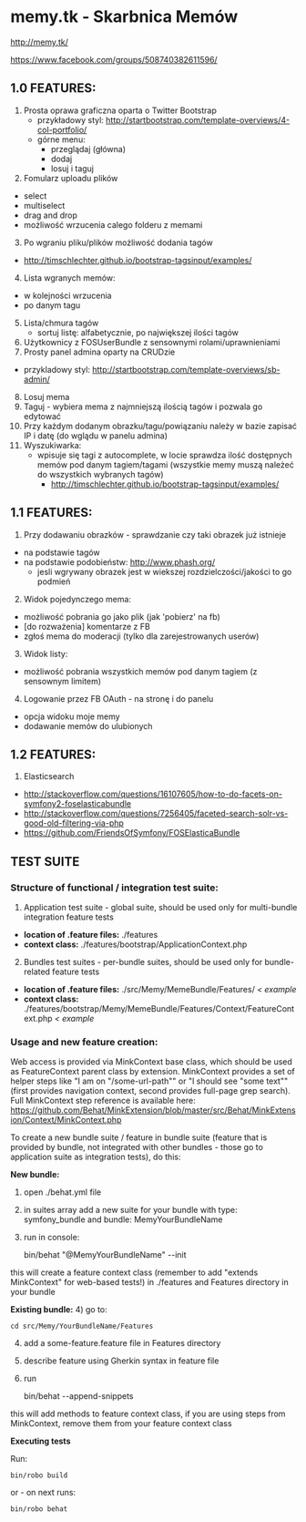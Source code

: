 memy.tk - Skarbnica Memów
=======

http://memy.tk/

https://www.facebook.com/groups/508740382611596/

1.0 FEATURES:
------------
1. Prosta oprawa graficzna oparta o Twitter Bootstrap
	- przykładowy styl: http://startbootstrap.com/template-overviews/4-col-portfolio/
	- górne menu:
		- przeglądaj (główna)
		- dodaj
		- losuj i taguj
2. Fomularz uploadu plików
  - select
  - multiselect
  - drag and drop
  - możliwość wrzucenia calego folderu z memami
3. Po wgraniu pliku/plików możliwość dodania tagów
  - http://timschlechter.github.io/bootstrap-tagsinput/examples/
4. Lista wgranych memów:
  - w kolejności wrzucenia
  - po danym tagu
5. Lista/chmura tagów
	- sortuj listę: alfabetycznie, po największej ilości tagów
6. Użytkownicy z FOSUserBundle z sensownymi rolami/uprawnieniami
7. Prosty panel admina oparty na CRUDzie
  - przykladowy styl: http://startbootstrap.com/template-overviews/sb-admin/
8. Losuj mema
9. Taguj - wybiera mema z najmniejszą ilością tagów i pozwala go edytować
10. Przy każdym dodanym obrazku/tagu/powiązaniu należy w bazie zapisać IP i datę (do wglądu w panelu admina)
11. Wyszukiwarka:
	- wpisuje się tagi z autocomplete, w locie sprawdza ilość dostępnych memów pod danym tagiem/tagami (wszystkie memy muszą należeć do wszystkich wybranych tagów)
        - http://timschlechter.github.io/bootstrap-tagsinput/examples/
  

1.1 FEATURES:
------------
1. Przy dodawaniu obrazków - sprawdzanie czy taki obrazek już istnieje
  - na podstawie tagów
  - na podstawie podobieństw: http://www.phash.org/
    - jesli wgrywany obrazek jest w wiekszej rozdzielczości/jakości to go podmień
2. Widok pojedynczego mema:
  - możliwość pobrania go jako plik (jak 'pobierz' na fb)
  - [do rozważenia] komentarze z FB
  - zgłoś mema do moderacji (tylko dla zarejestrowanych userów)
3. Widok listy:
  - możliwość pobrania wszystkich memów pod danym tagiem (z sensownym limitem)
4. Logowanie przez FB OAuth - na stronę i do panelu
  - opcja widoku moje memy
  - dodawanie memów do ulubionych

1.2 FEATURES:
--------------
1. Elasticsearch
  - http://stackoverflow.com/questions/16107605/how-to-do-facets-on-symfony2-foselasticabundle
  - http://stackoverflow.com/questions/7256405/faceted-search-solr-vs-good-old-filtering-via-php
  - https://github.com/FriendsOfSymfony/FOSElasticaBundle

TEST SUITE
--------------

### Structure of functional / integration test suite: ###

1) Application test suite - global suite, should be used only for multi-bundle integration feature tests
  - **location of .feature files:** ./features
  - **context class:** ./features/bootstrap/ApplicationContext.php

2) Bundles test suites - per-bundle suites, should be used only for bundle-related feature tests
  - **location of .feature files:** ./src/Memy/MemeBundle/Features/ *< example*
  - **context class:** ./features/bootstrap/Memy/MemeBundle/Features/Context/FeatureContext.php *< example*

### Usage and new feature creation: ###
Web access is provided via MinkContext base class, which should be used as FeatureContext parent class by extension.
MinkContext provides a set of helper steps like "I am on "/some-url-path"" or "I should see "some text"" (first provides navigation context, second provides full-page grep search).
Full MinkContext step reference is available here: https://github.com/Behat/MinkExtension/blob/master/src/Behat/MinkExtension/Context/MinkContext.php

To create a new bundle suite / feature in bundle suite (feature that is provided by bundle, not integrated with other bundles - those go to application suite as integration tests), do this:

**New bundle:**
1) open ./behat.yml file
2) in suites array add a new suite for your bundle with type: symfony_bundle and bundle: MemyYourBundleName
3) run in console:

    bin/behat "@MemyYourBundleName" --init

this will create a feature context class (remember to add "extends MinkContext" for web-based tests!) in ./features and Features directory in your bundle

**Existing bundle:**
4) go to:

    cd src/Memy/YourBundleName/Features

4) add a some-feature.feature file in Features directory
5) describe feature using Gherkin syntax in feature file
6) run

    bin/behat --append-snippets

this will add methods to feature context class, if you are using steps from MinkContext, remove them from your feature context class

**Executing tests**

Run:

    bin/robo build

or - on next runs:

    bin/robo behat